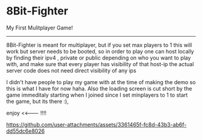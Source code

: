 ﻿# 8Bit-Fighter

My First Mulitplayer Game!

---

8Bit-Fighter is meant for multiplayer, but if you set max players to 1 this will work but server needs to be booted,
so in order to play one can host locally by finding their ipv4 , private or public depending on
who you want to play with, and make sure that every player has visibility of that host-ip
the actual server code does not need direct visibility of any ips

I didn't have people to play my game with at the time of making the demo so this is what I have for now haha.
Also the loading screen is cut short by the game immeditaly starting when I joined since I set minplayers to 1 to start the game,
but its there :),

enjoy <<--- !!!!




https://github.com/user-attachments/assets/3361465f-fc8d-43b3-ab6f-dd55dc6e8026

